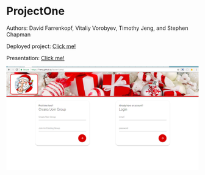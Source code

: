 # ProjectOne
Authors: David Farrenkopf, Vitaliy Vorobyev, Timothy Jeng, and Stephen Chapman


Deployed project: 
[Click me!](https://vvitali.github.io/Secret-Santa "Link to deployed project")

Presentation: [Click me!](https://docs.google.com/presentation/d/1RTqqF10MVjlsBXy4v9AkannOV_H5NMK8VE23BcaznVk/edit#slide=id.g289541dff0_0_27 "Link to presentation")

![Screenshot](screenshot/index.png?raw=true "Optional Title")
